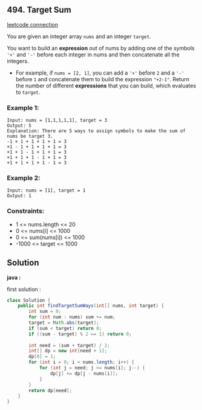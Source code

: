 ## 494. Target Sum

[leetcode connection](https://leetcode.com/problems/target-sum/)

You are given an integer array `nums` and an integer `target`.

You want to build an **expression** out of nums by adding one of the symbols `'+'` and `'-'` before each integer in nums and then concatenate all the integers.

* For example, if `nums = [2, 1]`, you can add a `'+'` before `2` and a `'-'` before `1` and concatenate them to build the expression `"+2-1"`.
Return the number of different **expressions** that you can build, which evaluates to `target`.

### Example 1:
```
Input: nums = [1,1,1,1,1], target = 3
Output: 5
Explanation: There are 5 ways to assign symbols to make the sum of nums be target 3.
-1 + 1 + 1 + 1 + 1 = 3
+1 - 1 + 1 + 1 + 1 = 3
+1 + 1 - 1 + 1 + 1 = 3
+1 + 1 + 1 - 1 + 1 = 3
+1 + 1 + 1 + 1 - 1 = 3
```

### Example 2:
```
Input: nums = [1], target = 1
Output: 1
```

### Constraints:

* 1 <= nums.length <= 20
* 0 <= nums[i] <= 1000
* 0 <= sum(nums[i]) <= 1000
* -1000 <= target <= 1000

## Solution

**java :**

first solution :
```java
class Solution {
    public int findTargetSumWays(int[] nums, int target) {
        int sum = 0;
        for (int num : nums) sum += num;
        target = Math.abs(target);
        if (sum < target) return 0;
        if ((sum - target) % 2 == 1) return 0;
        
        int need = (sum + target) / 2;
        int[] dp = new int[need + 1];
        dp[0] = 1;
        for (int i = 0; i < nums.length; i++) {
            for (int j = need; j >= nums[i]; j--) {
                dp[j] += dp[j - nums[i]];
            }
        }
        return dp[need];
    }
}
```